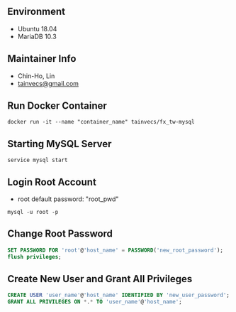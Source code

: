 ## Environment
* Ubuntu 18.04
* MariaDB 10.3


## Maintainer Info
* Chin-Ho, Lin
* <tainvecs@gmail.com>


## Run Docker Container

```
docker run -it --name "container_name" tainvecs/fx_tw-mysql
```


## Starting MySQL Server

```
service mysql start
```


## Login Root Account
* root default password: "root_pwd"

```
mysql -u root -p
```


## Change Root Password

```sql
SET PASSWORD FOR 'root'@'host_name' = PASSWORD('new_root_password');
flush privileges;
```


## Create New User and Grant All Privileges

```sql
CREATE USER 'user_name'@'host_name' IDENTIFIED BY 'new_user_password';
GRANT ALL PRIVILEGES ON *.* TO 'user_name'@'host_name';
```
